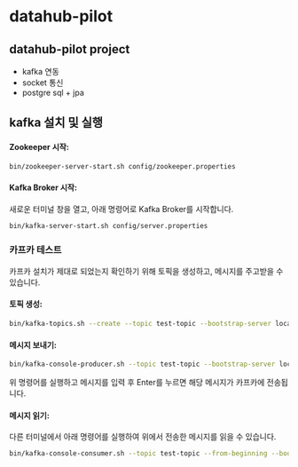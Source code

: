 # datahub-pilot

## datahub-pilot project
 - kafka 연동
 - socket 통신
 - postgre sql + jpa
 

## kafka 설치 및 실행
#### Zookeeper 시작:
```bash
bin/zookeeper-server-start.sh config/zookeeper.properties
```
#### Kafka Broker 시작:
새로운 터미널 창을 열고, 아래 명령어로 Kafka Broker를 시작합니다.
```bash
bin/kafka-server-start.sh config/server.properties
```

### 카프카 테스트
카프카 설치가 제대로 되었는지 확인하기 위해 토픽을 생성하고, 메시지를 주고받을 수 있습니다.
#### 토픽 생성:
```bash
bin/kafka-topics.sh --create --topic test-topic --bootstrap-server localhost:9092 --partitions 1 --replication-factor 1
```
#### 메시지 보내기:
```bash
bin/kafka-console-producer.sh --topic test-topic --bootstrap-server localhost:9092
```
위 명령어를 실행하고 메시지를 입력 후 Enter를 누르면 해당 메시지가 카프카에 전송됩니다.
#### 메시지 읽기:
다른 터미널에서 아래 명령어를 실행하여 위에서 전송한 메시지를 읽을 수 있습니다.
```bash
bin/kafka-console-consumer.sh --topic test-topic --from-beginning --bootstrap-server localhost:9092
```
